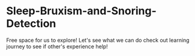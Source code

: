 # Sleep-Bruxism-and-Snoring-Detection
Free space for us to explore! Let's see what we can do
check out learning journey to see if other's experience help!
